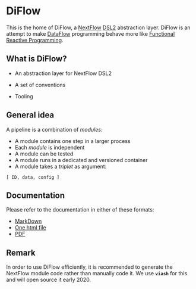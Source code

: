 # DiFlow

This is the home of DiFlow, a [NextFlow](https://www.nextflow.io/) [DSL2](https://www.nextflow.io/blog/2020/dsl2-is-here.html) abstraction layer. DiFlow is an attempt to make [DataFlow](https://en.wikipedia.org/wiki/Dataflow_programming) programming behave more like [Functional Reactive Programming](https://blog.danlew.net/2017/07/27/an-introduction-to-functional-reactive-programming/).

## What is DiFlow?

- An abstraction layer for NextFlow DSL2

- A set of conventions

- Tooling


## General idea

A pipeline is a combination of _modules_:

- A module contains one step in a larger process
- Each _module_ is independent
- A module can be tested
- A module runs in a dedicated and versioned container
- A module takes a _triplet_ as argument:

```
[ ID, data, config ]
```

## Documentation

Please refer to the documentation in either of these formats:

- [MarkDown](diflow.md)
- [One html file](diflow.html)
- [PDF](diflow.pdf)

## Remark

In order to use DiFlow efficiently, it is recommended to generate the NextFlow module code rather than manually code it. We use __`viash`__ for this and will open source it early 2020.
